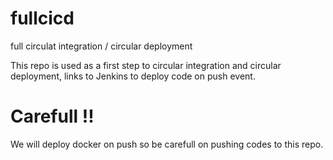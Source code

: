 # fullcicd
full circulat integration / circular deployment


This repo is used as a first step to circular integration and circular deployment, links to Jenkins to deploy code on push event. 

# Carefull !!
We will deploy docker on push so be carefull on pushing codes to this repo.

